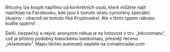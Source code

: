 Bitcoiny lze koupit napřímo od konkrétních osob, které můžete najít například na Facebooku, kde jsou k tomuto účelu vytvořeny speciální skupiny - obecně se tomuto říká Kryptoveksl. Ale s tímto typem nákupu buďte opatrní!

Další, bezpečný a nejvíc anonymní nákup je za hotovost v tzv. „bitcoinmatu“, což je přístroj podobný klasickému bankomatu, přesněji řečeno „vkladomatu“. Mapu těchto automatů najdete na coinatmradar.com
